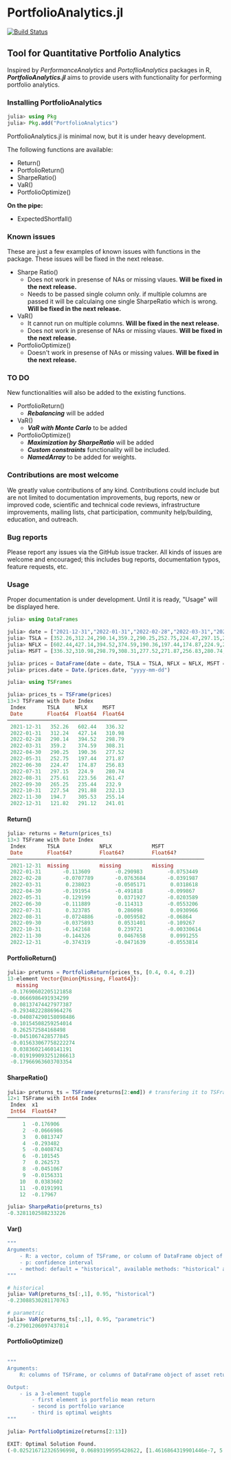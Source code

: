 # PortfolioAnalytics.jl

[![Build Status](https://github.com/doganmehmet/PortfolioAnalytics.jl/actions/workflows/CI.yml/badge.svg?branch=main)](https://github.com/doganmehmet/PortfolioAnalytics.jl/actions/workflows/CI.yml?query=branch%3Amain)

## Tool for Quantitative Portfolio Analytics

Inspired by *PerformanceAnalytics* and *PortoflioAnalytics* packages in R, ***PortfolioAnalytics.jl*** aims to provide users with functionality for performing portfolio analytics.

### Installing PortfolioAnalytics
```julia
julia> using Pkg
julia> Pkg.add("PortfolioAnalytics")
```

PortfolioAnalytics.jl is minimal now, but it is under heavy development. 

The following functions are available:
* Return()
* PortfolioReturn()
* SharpeRatio()
* VaR()
* PortfolioOptimize()

**On the pipe:**
* ExpectedShortfall()

### Known issues
These are just a few examples of known issues with functions in the package. These issues will be fixed in the next release.

* Sharpe Ratio()
    * Does not work in presense of NAs or missing vlaues. **Will be fixed in the next release.**
    * Needs to be passed single column only. if multiple columns are passed it will be calculaing one single SharpeRatio which is wrong. **Will be fixed in the next release.**
* VaR()
    * It cannot run on multiple columns. **Will be fixed in the next release.**
    * Does not work in presense of NAs or missing vlaues. **Will be fixed in the next release.**
* PortfolioOptimize()
    * Doesn't work in presense of NAs or missing values. **Will be fixed in the next release.**

### TO DO
New functionalities will also be added to the existing functions.
* PortfolioReturn()
    * ***Rebalancing*** will be added
* VaR()
    * ***VaR with Monte Carlo*** to be added
* PortfolioOptimize()
    * ***Maximization by SharpeRatio*** will be added
    * ***Custom constraints*** functionality will be included.
    * ***NamedArray*** to be added for weights.



### Contributions are most welcome
We greatly value contributions of any kind. Contributions could include but are not limited to documentation improvements, bug reports, new or improved code, scientific and technical code reviews, infrastructure improvements, mailing lists, chat participation, community help/building, education, and outreach.


### Bug reports
Please report any issues via the GitHub issue tracker. All kinds of issues are welcome and encouraged; this includes bug reports, documentation typos, feature requests, etc.

### Usage
Proper documentation is under development. Until it is ready, "Usage" will be displayed here.

```julia
julia> using DataFrames

julia> date = ["2021-12-31","2022-01-31","2022-02-28","2022-03-31","2022-04-30","2022-05-31","2022-06-30","2022-07-31","2022-08-31","2022-09-30","2022-10-31","2022-11-30","2022-12-31"]
julia> TSLA = [352.26,312.24,290.14,359.2,290.25,252.75,224.47,297.15,275.61,265.25,227.54,194.7,121.82]
julia> NFLX = [602.44,427.14,394.52,374.59,190.36,197.44,174.87,224.9,223.56,235.44,291.88,305.53,291.12]
julia> MSFT = [336.32,310.98,298.79,308.31,277.52,271.87,256.83,280.74,261.47,232.9,232.13,255.14,241.01]

julia> prices = DataFrame(date = date, TSLA = TSLA, NFLX = NFLX, MSFT = MSFT)
julia> prices.date = Date.(prices.date, "yyyy-mm-dd")
```

```julia
julia> using TSFrames

julia> prices_ts = TSFrame(prices)
13×3 TSFrame with Date Index
 Index       TSLA     NFLX     MSFT
 Date        Float64  Float64  Float64
───────────────────────────────────────
 2021-12-31   352.26   602.44   336.32
 2022-01-31   312.24   427.14   310.98
 2022-02-28   290.14   394.52   298.79
 2022-03-31   359.2    374.59   308.31
 2022-04-30   290.25   190.36   277.52
 2022-05-31   252.75   197.44   271.87
 2022-06-30   224.47   174.87   256.83
 2022-07-31   297.15   224.9    280.74
 2022-08-31   275.61   223.56   261.47
 2022-09-30   265.25   235.44   232.9
 2022-10-31   227.54   291.88   232.13
 2022-11-30   194.7    305.53   255.14
 2022-12-31   121.82   291.12   241.01

```

#### Return()
```julia
julia> returns = Return(prices_ts)
13×3 TSFrame with Date Index
 Index       TSLA             NFLX             MSFT
 Date        Float64?         Float64?         Float64?
────────────────────────────────────────────────────────────────
 2021-12-31  missing          missing          missing
 2022-01-31       -0.113609        -0.290983        -0.0753449
 2022-02-28       -0.0707789       -0.0763684       -0.0391987
 2022-03-31        0.238023        -0.0505171        0.0318618
 2022-04-30       -0.191954        -0.491818        -0.099867
 2022-05-31       -0.129199         0.0371927       -0.0203589
 2022-06-30       -0.111889        -0.114313        -0.0553206
 2022-07-31        0.323785         0.286098         0.0930966
 2022-08-31       -0.0724886       -0.0059582       -0.06864
 2022-09-30       -0.0375893        0.0531401       -0.109267
 2022-10-31       -0.142168         0.239721        -0.00330614
 2022-11-30       -0.144326         0.0467658        0.0991255
 2022-12-31       -0.374319        -0.0471639       -0.0553814

```

#### PortfolioReturn()
```julia
julia> preturns = PortfolioReturn(prices_ts, [0.4, 0.4, 0.2])
13-element Vector{Union{Missing, Float64}}:
   missing
 -0.17690602205121858
 -0.0666986491934299
  0.08137474427977387
 -0.29348222886964276
 -0.040874290158098486
 -0.10154508259254014
  0.262572584168498
 -0.0451067428577845
 -0.015633067758222274
  0.03836021460141191
 -0.019199093251286613
 -0.17966963603703354
```

#### SharpeRatio()
```julia
julia> preturns_ts = TSFrame(preturns[2:end]) # transfering it to TSFrame otherwise SharpeRatio does not work. it will be fixed in the next release
12×1 TSFrame with Int64 Index
 Index  x1
 Int64  Float64?
───────────────────
     1  -0.176906
     2  -0.0666986
     3   0.0813747
     4  -0.293482
     5  -0.0408743
     6  -0.101545
     7   0.262573
     8  -0.0451067
     9  -0.0156331
    10   0.0383602
    11  -0.0191991
    12  -0.17967

julia> SharpeRatio(preturns_ts)
-0.3281102588233226
```


#### Var()
```julia
"""
Arguments:
    - R: a vector, column of TSFrame, or column of DataFrame object of asset returns
    - p: confidence interval
    - method: default = "historical", available methods: "historical" and "parametric" 
"""

# historical
julia> VaR(preturns_ts[:,1], 0.95, "historical")
-0.23088530281170763

# parametric
julia> VaR(preturns_ts[:,1], 0.95, "parametric")
-0.27901206097437814
```

#### PortfolioOptimize()
```julia

"""
Arguments:
    R: columns of TSFrame, or columns of DataFrame object of asset returns

Output:
    - is a 3-element tupple
        - first element is portfolio mean return
        - second is portfolio variance
        - third is optimal weights
"""

julia> PortfolioOptimize(returns[2:13])

EXIT: Optimal Solution Found.
(-0.025216712326596998, 0.06893199595428622, [1.4616864319901446e-7, 5.319947696629003e-8, 0.9999998006318798])
```
